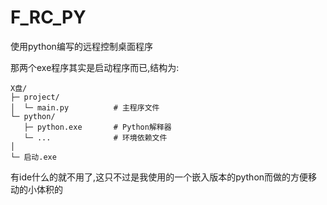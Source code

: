 # F_RC_PY
使用python编写的远程控制桌面程序

那两个exe程序其实是启动程序而已,结构为:
```
X盘/
├─ project/
│  └─ main.py          # 主程序文件
└─ python/
   ├─ python.exe       # Python解释器
   └─ ...              # 环境依赖文件
│
└─ 启动.exe
```

有ide什么的就不用了,这只不过是我使用的一个嵌入版本的python而做的方便移动的小体积的
